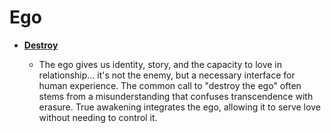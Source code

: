# Ego


- **[Destroy](./Destroy.md)**

  - The ego gives us identity, story, and the capacity to love in relationship... it's not the enemy, but a necessary interface for human experience. The common call to "destroy the ego" often stems from a misunderstanding that confuses transcendence with erasure. True awakening integrates the ego, allowing it to serve love without needing to control it.
